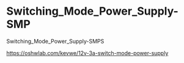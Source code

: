 # Switching_Mode_Power_Supply-SMP
Switching_Mode_Power_Supply-SMPS

https://oshwlab.com/kevwe/12v-3a-switch-mode-power-supply
